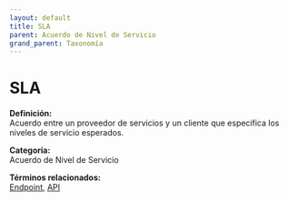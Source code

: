 ```yaml
---
layout: default
title: SLA
parent: Acuerdo de Nivel de Servicio
grand_parent: Taxonomía
---
```


# SLA

**Definición:**  
Acuerdo entre un proveedor de servicios y un cliente que especifica los niveles de servicio esperados.

**Categoría:**  
Acuerdo de Nivel de Servicio 
  


**Términos relacionados:**  
[Endpoint](https://maleniski.github.io/diccionario-angl-tec-mx/docs/taxonomia/acuerdo-de-nivel-de-servicio/endpoint.html), [API](https://maleniski.github.io/diccionario-angl-tec-mx/docs/taxonomia/acuerdo-de-nivel-de-servicio/api.html)
